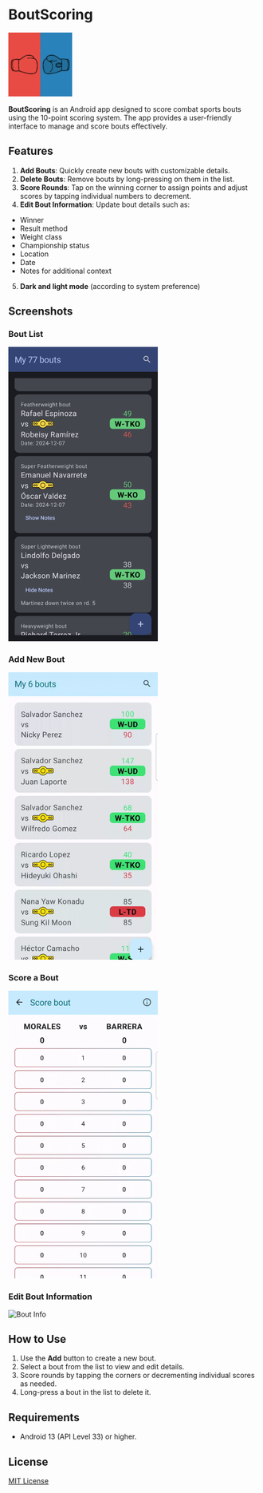 # BoutScoring

<img src="img/icon.png" alt="App Icon" width="128" />

**BoutScoring** is an Android app designed to score combat sports bouts using the 10-point scoring system. The app provides a user-friendly interface to manage and score bouts effectively.


## Features

1. **Add Bouts**: Quickly create new bouts with customizable details.
2. **Delete Bouts**: Remove bouts by long-pressing on them in the list.
3. **Score Rounds**: Tap on the winning corner to assign points and adjust scores by tapping individual numbers to decrement.
4. **Edit Bout Information**: Update bout details such as:
  - Winner
  - Result method
  - Weight class
  - Championship status
  - Location
  - Date
  - Notes for additional context
5. **Dark and light mode** (according to system preference)

## Screenshots

### Bout List

<img src="img/Bout_list.png" alt="Bout List" width="300" />

### Add New Bout

<img src="img/Add_New_Bout.webp" alt="Add New Bout" width="300" />

### Score a Bout

<img src="img/Score_Bout.webp" alt="Score Bout" width="300" />

### Edit Bout Information

<img src="img/Bout_Info.webp" alt="Bout Info" width="300" />

## How to Use

1. Use the **Add** button to create a new bout.
2. Select a bout from the list to view and edit details.
3. Score rounds by tapping the corners or decrementing individual scores as needed.
4. Long-press a bout in the list to delete it.

## Requirements

- Android 13 (API Level 33) or higher.

## License

[MIT License](/LICENSE)
